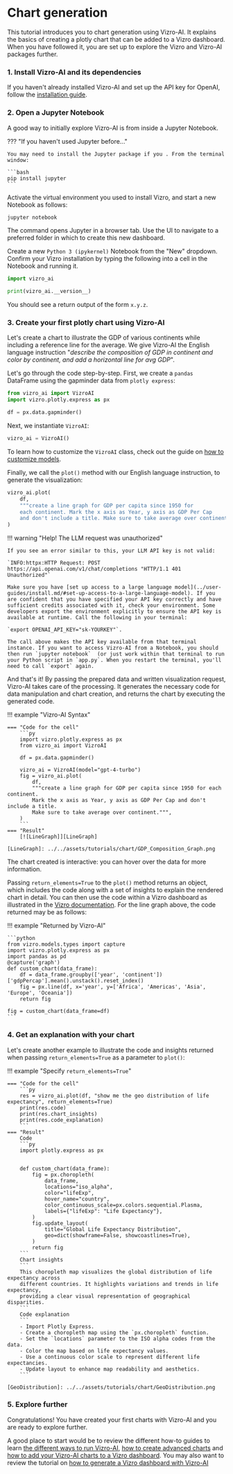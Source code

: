 # Chart generation
This tutorial introduces you to chart generation using Vizro-AI. It explains the basics of creating a plotly chart that can be added to a Vizro dashboard. When you have followed it, you are set up to explore the Vizro and Vizro-AI packages further.

<!-- vale off -->
### 1. Install Vizro-AI and its dependencies
<!-- vale on -->

If you haven't already installed Vizro-AI and set up the API key for OpenAI, follow the [installation guide](../user-guides/install.md).

<!-- vale off -->
### 2. Open a Jupyter Notebook
<!-- vale on -->

A good way to initially explore Vizro-AI is from inside a Jupyter Notebook.

??? "If you haven't used Jupyter before..."

    You may need to install the Jupyter package if you . From the terminal window:

    ```bash
    pip install jupyter
    ```

Activate the virtual environment you used to install Vizro, and start a new Notebook as follows:

```bash
jupyter notebook
```

The command opens Jupyter in a browser tab. Use the UI to navigate to a preferred folder in which to create this new dashboard.

Create a new `Python 3 (ipykernel)` Notebook from the "New" dropdown. Confirm your Vizro installation by typing the following into a cell in the Notebook and running it.

```py
import vizro_ai

print(vizro_ai.__version__)
```

You should see a return output of the form `x.y.z`.

<!-- vale off -->
### 3. Create your first plotly chart using Vizro-AI
<!-- vale on -->

Let's create a chart to illustrate the GDP of various continents while including a reference line for the average. We give Vizro-AI the English language instruction "*describe the composition of GDP in continent and color by continent, and add a horizontal line for avg GDP*".

Let's go through the code step-by-step. First, we create a `pandas` DataFrame using the gapminder data from `plotly express`:

```python
from vizro_ai import VizroAI
import vizro.plotly.express as px

df = px.data.gapminder()
```


Next, we instantiate `VizroAI`:

```python
vizro_ai = VizroAI()
```
To learn how to customize the `VizroAI` class, check out the guide on [how to customize models](../user-guides/customize-vizro-ai.md).

Finally, we call the `plot()` method with our English language instruction, to generate the visualization:

```python
vizro_ai.plot(
    df,
    """create a line graph for GDP per capita since 1950 for
    each continent. Mark the x axis as Year, y axis as GDP Per Cap
    and don't include a title. Make sure to take average over continent.""",
)
```

!!! warning "Help! The LLM request was unauthorized"

    If you see an error similar to this, your LLM API key is not valid:

    `INFO:httpx:HTTP Request: POST https://api.openai.com/v1/chat/completions "HTTP/1.1 401 Unauthorized"`

    Make sure you have [set up access to a large language model](../user-guides/install.md/#set-up-access-to-a-large-language-model). If you are confident that you have specified your API key correctly and have sufficient credits associated with it, check your environment. Some developers export the environment explicitly to ensure the API key is available at runtime. Call the following in your terminal:

    `export OPENAI_API_KEY="sk-YOURKEY"`.

    The call above makes the API key available from that terminal instance. If you want to access Vizro-AI from a Notebook, you should then run `jupyter notebook`  (or just work within that terminal to run your Python script in `app.py`. When you restart the terminal, you'll need to call `export` again.

And that's it! By passing the prepared data and written visualization request, Vizro-AI takes care of the processing. It generates the necessary code for data manipulation and chart creation, and returns the chart by executing the generated code.

!!! example "Vizro-AI Syntax"

    === "Code for the cell"
        ```py
        import vizro.plotly.express as px
        from vizro_ai import VizroAI

        df = px.data.gapminder()

        vizro_ai = VizroAI(model="gpt-4-turbo")
        fig = vizro_ai.plot(
            df,
            """create a line graph for GDP per capita since 1950 for each continent.
            Mark the x axis as Year, y axis as GDP Per Cap and don't include a title.
            Make sure to take average over continent.""",
        )
        ```
    === "Result"
        [![LineGraph]][LineGraph]

    [LineGraph]: ../../assets/tutorials/chart/GDP_Composition_Graph.png

The chart created is interactive: you can hover over the data for more information.

Passing `return_elements=True` to the `plot()` method returns an object, which includes the code along with a set of insights to explain the rendered chart in detail. You can then use the code within a Vizro dashboard as illustrated in the [Vizro documentation](https://vizro.readthedocs.io/en/stable/pages/tutorials/explore-components/#22-add-further-components). For the line graph above, the code returned may be as follows:

!!! example "Returned by Vizro-AI"

    ```python
    from vizro.models.types import capture
    import vizro.plotly.express as px
    import pandas as pd
    @capture('graph')
    def custom_chart(data_frame):
        df = data_frame.groupby(['year', 'continent'])['gdpPercap'].mean().unstack().reset_index()
        fig = px.line(df, x='year', y=['Africa', 'Americas', 'Asia', 'Europe', 'Oceania'])
        return fig

    fig = custom_chart(data_frame=df)
    ```

<!-- vale off -->
### 4. Get an explanation with your chart
<!-- vale on -->

Let's create another example to illustrate the code and insights returned when passing `return_elements=True` as a parameter to `plot()`:

!!! example "Specify  `return_elements=True`"

    === "Code for the cell"
        ```py
        res = vizro_ai.plot(df, "show me the geo distribution of life expectancy", return_elements=True)
        print(res.code)
        print(res.chart_insights)
        print(res.code_explanation)
        ```
    === "Result"
        Code
        ```py
        import plotly.express as px


        def custom_chart(data_frame):
            fig = px.choropleth(
                data_frame,
                locations="iso_alpha",
                color="lifeExp",
                hover_name="country",
                color_continuous_scale=px.colors.sequential.Plasma,
                labels={"lifeExp": "Life Expectancy"},
            )
            fig.update_layout(
                title="Global Life Expectancy Distribution",
                geo=dict(showframe=False, showcoastlines=True),
            )
            return fig
        ```
        Chart insights
        ```
        This choropleth map visualizes the global distribution of life expectancy across
        different countries. It highlights variations and trends in life expectancy,
        providing a clear visual representation of geographical disparities.
        ```
        Code explanation
        ```
        - Import Plotly Express.
        - Create a choropleth map using the `px.choropleth` function.
        - Set the `locations` parameter to the ISO alpha codes from the data.
        - Color the map based on life expectancy values.
        - Use a continuous color scale to represent different life expectancies.
        - Update layout to enhance map readability and aesthetics.
        ```

    [GeoDistribution]: ../../assets/tutorials/chart/GeoDistribution.png

<!-- vale off -->
### 5. Explore further
<!-- vale on -->


Congratulations! You have created your first charts with Vizro-AI and you are ready to explore further.

A good place to start would be to review the different how-to guides to learn [the different ways to run Vizro-AI](../user-guides/run-vizro-ai.md), [how to create advanced charts](../user-guides/create-advanced-charts.md) and [how to add your Vizro-AI charts to a Vizro dashboard](../user-guides/add-generated-chart-usecase.md). You may also want to review the tutorial on [how to generate a Vizro dashboard with Vizro-AI](quickstart-dashboard.md)
